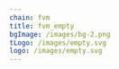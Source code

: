 ```yaml
---
chain: fvm
title: fvm_empty
bgImage: /images/bg-2.png
tLogo: /images/empty.svg
logo: /images/empty.svg
---
```

